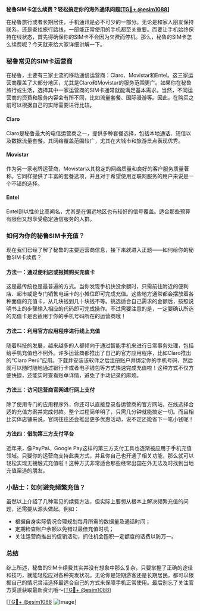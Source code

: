 **秘鲁SIM卡怎么续费？轻松搞定你的海外通讯问题[[TG💪+ @esim1088](https://t.me/s/esim1088)]**

在秘鲁旅行或者长期居住，手机通讯是必不可少的一部分。无论是和家人朋友保持联系，还是查找旅行路线，一部能正常使用的手机都至关重要。而要让手机始终保持在线状态，首先得确保你的SIM卡不会因为欠费而停机。那么，秘鲁的SIM卡怎么续费呢？今天就来给大家详细讲解一下。

### 秘鲁常见的SIM卡运营商

在秘鲁，主要有三家主流的移动通信运营商：Claro、Movistar和Entel。这三家运营商覆盖了大部分地区，尤其是Claro和Movistar的服务范围更广。如果你在秘鲁旅行或生活，选择其中一家运营商的SIM卡通常就能满足基本需求。当然，不同运营商的资费和服务内容会有所不同，比如流量套餐、国际漫游等。因此，在购买之前可以根据自己的实际需要进行比较。

#### Claro
Claro是秘鲁最大的电信运营商之一，提供多种套餐选择，包括本地通话、短信以及数据流量套餐。其网络覆盖范围较广，尤其在大城市和旅游景点表现优秀。

#### Movistar
作为另一家老牌运营商，Movistar以其稳定的网络质量和良好的客户服务质量著称。它同样提供了丰富的套餐选项，并且对于希望使用互联网服务的用户来说是一个不错的选择。

#### Entel
Entel则以性价比高闻名，尤其是在偏远地区也有较好的信号覆盖。适合那些预算有限但又想享受稳定通信服务的人群。

### 如何为你的秘鲁SIM卡充值？

现在我们已经了解了秘鲁的主要运营商信息，接下来就进入正题——如何给你的秘鲁SIM卡续费？

#### 方法一：通过便利店或报摊购买充值卡
这是最传统也是最普遍的方式。当你发现手机快没余额时，只需前往附近的便利店、超市或是专门销售电话卡的小摊位即可完成充值。这些地方通常都会摆放着各种面值的充值卡，从几块钱到几十块钱不等。挑选适合自己需求的金额后，按照说明书上的步骤输入相应的代码即可完成操作。不过需要注意的是，一定要确认所选的充值卡是否适用于你的手机号码所在的运营商哦！

#### 方法二：利用官方应用程序进行线上充值
随着科技的发展，越来越多的人都倾向于通过智能手机来进行日常事务处理，包括给手机充值也不例外。许多运营商都推出了自己的官方应用程序，比如Claro推出的“Claro Perú”应用。下载并安装该软件之后注册账户并绑定你的手机号码，然后就可以随时随地通过银行卡或者电子钱包等方式快速完成充值啦！这种方式不仅方便快捷，还能实时查看账单详情，避免了手动记录的麻烦。

#### 方法三：访问运营商官网进行网上支付
除了使用专门的应用程序外，你还可以直接登录各运营商的官方网站，在线选择合适的充值方案并完成付款。整个过程简单明了，只需几分钟就能搞定一切。而且相比实体店铺来说，官网往往还会推出更多优惠活动，说不定还能省下一笔小钱呢！

#### 方法四：借助第三方支付平台
近年来，像PayPal、Google Pay这样的第三方支付工具也逐渐被应用于手机充值领域。只要你的运营商支持此类方式，并且你自己也开通了相关功能，那么就可以轻松实现无接触式充值啦！这种方式非常适合那些经常出国在外无法及时找到当地充值渠道的朋友。

### 小贴士：如何避免频繁充值？
虽然以上介绍了几种常见的续费方法，但实际上要想从根本上解决频繁充值的问题，还需要从源头做起。例如：
- 根据自身实际情况合理规划每月所需的数据量及通话时间；
- 定期检查账户余额以免错过最佳充值时机；
- 关注运营商推出的促销活动，抓住机会囤积一定额度的话费以防万一。

### 总结

综上所述，秘鲁的SIM卡续费其实并没有想象中那么复杂，只要掌握了正确的途径和技巧，就能轻松应对各种突发状况。无论你是短期游客还是长期居民，都可以根据自己的情况灵活选择最适合自己的方式来保障手机正常使用。最后别忘了关注官方渠道获取最新资讯哦～[[TG💪+ @esim1088](https://t.me/s/esim1088)]

[[TG💪+ @esim1088](https://t.me/s/esim1088) ![Image](https://i.postimg.cc/4NQfJmqS/Snipaste-2025-05-13-00-14-12.png)]